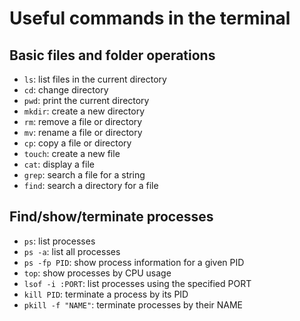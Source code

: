 # Useful commands in the terminal

## Basic files and folder operations

- `ls`: list files in the current directory
- `cd`: change directory
- `pwd`: print the current directory
- `mkdir`: create a new directory
- `rm`: remove a file or directory
- `mv`: rename a file or directory
- `cp`: copy a file or directory
- `touch`: create a new file
- `cat`: display a file
- `grep`: search a file for a string
- `find`: search a directory for a file

## Find/show/terminate processes

- `ps`: list processes
- `ps -a`: list all processes
- `ps -fp PID`: show process information for a given PID
- `top`: show processes by CPU usage
- `lsof -i :PORT`: list processes using the specified PORT
- `kill PID`: terminate a process by its PID
- `pkill -f "NAME"`: terminate processes by their NAME
